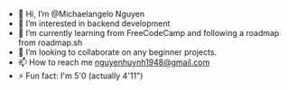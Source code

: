 - 👋 Hi, I’m @Michaelangelo Nguyen
- 👀 I’m interested in backend development
- 🌱 I’m currently learning from FreeCodeCamp and following a roadmap from roadmap.sh
- 💞️ I’m looking to collaborate on any beginner projects.
- 📫 How to reach me nguyenhuynh1948@gmail.com
- ⚡ Fun fact: I'm 5'0 (actually 4'11")

<!---
MichaelangeloNguyen/MichaelangeloNguyen is a ✨ special ✨ repository because its `README.md` (this file) appears on your GitHub profile.
You can click the Preview link to take a look at your changes.
--->
